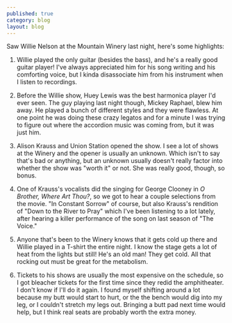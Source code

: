 ```yaml
---
published: true
category: blog
layout: blog
---
```

Saw Willie Nelson at the Mountain Winery last night, here's some highlights:

1. Willie played the only guitar (besides the bass), and he's a really good guitar player! I've always appreciated him for his song writing and his comforting voice, but I kinda disassociate him from his instrument when I listen to recordings. 

2. Before the Willie show, Huey Lewis was the best harmonica player I'd ever seen. The guy playing last night though, Mickey Raphael, blew him away. He played a bunch of different styles and they were flawless. At one point he was doing these crazy legatos and for a minute I was trying to figure out where the accordion music was coming from, but it was just him.

3. Alison Krauss and Union Station opened the show. I see a lot of shows at the Winery and the opener is usually an unknown. Which isn't to say that's bad or anything, but an unknown usually doesn't really factor into whether the show was "worth it" or not. She was really good, though, so bonus.

4. One of Krauss's vocalists did the singing for George Clooney in _O Brother, Where Art Thou?_, so we got to hear a couple selections from the movie. "In Constant Sorrow" of course, but also Krauss's rendition of "Down to the River to Pray" which I've been listening to a lot lately, after hearing a killer performance of the song on last season of "The Voice."

5. Anyone that's been to the Winery knows that it gets cold up there and Willie played in a T-shirt the entire night. I know the stage gets a lot of heat from the lights but still! He's an old man! They get cold. All that rocking out must be great for the metabolism.

6. Tickets to his shows are usually the most expensive on the schedule, so I got bleacher tickets for the first time since they redid the amphitheater. I don't know if I'll do it again. I found myself shifting around a lot because my butt would start to hurt, or the the bench would dig into my leg, or I couldn't stretch my legs out. Bringing a butt pad next time would help, but I think real seats are probably worth the extra money.
